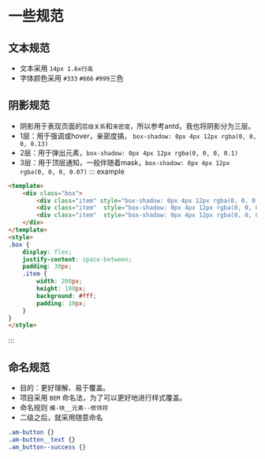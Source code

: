 # 一些规范

## 文本规范
* 文本采用 `14px 1.6x行高`
* 字体颜色采用 `#333` `#666` `#999`三色

## 阴影规范
* 阴影用于表现页面的`层级关系`和`亲密度`，所以参考antd，我也将阴影分为三层。
* 1层：用于强调或hover，亲密度搞， `box-shadow: 0px 4px 12px rgba(0, 0, 0, 0.13)`
* 2层：用于弹出元素，`box-shadow: 0px 4px 12px rgba(0, 0, 0, 0.1)`
* 3层：用于顶层通知，一般伴随着mask，`box-shadow: 0px 4px 12px rgba(0, 0, 0, 0.07)`
::: example
``` html
<template>
    <div class="box">
        <div class="item" style="box-shadow: 0px 4px 12px rgba(0, 0, 0, 0.13)">第一层</div>
        <div class="item"  style="box-shadow: 0px 4px 12px rgba(0, 0, 0, 0.1)">第二层</div>
        <div class="item"  style="box-shadow: 0px 4px 12px rgba(0, 0, 0, 0.07)">第三层</div>
    </div>
</template>
<style>
.box {
    display: flex;
    justify-content: space-between;
    padding: 30px;
    .item {
        width: 200px;
        height: 100px;
        background: #fff;
        padding: 10px;
    }
}
</style>
```
:::

## 命名规范
* 目的：更好理解、易于覆盖。
* 项目采用 `BEM` 命名法，为了可以更好地进行样式覆盖。
* 命名规则 `模-块__元素--修饰符`
* 二级之后，就采用随意命名

``` css
.am-button {}
.am-button__text {}
.am_button--success {}
```